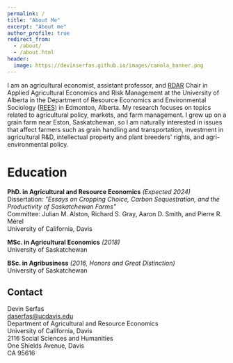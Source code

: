 ```yaml
---
permalink: /
title: "About Me"
excerpt: "About me"
author_profile: true
redirect_from: 
  - /about/
  - /about.html
header:
  image: https://devinserfas.github.io/images/canola_banner.png
---
```


I am an agricultural economist, assistant professor, and [RDAR](https://rdar.ca/) Chair in Applied Agricultural Economics and Risk Management at the University of Alberta in the Department of Resource Economics and Environmental Sociology ([REES](https://www.ualberta.ca/resource-economics-environmental-sociology/index.html)) in Edmonton, Alberta. My research focuses on topics related to agricultural policy, markets, and farm management. I grew up on a grain farm near Eston, Saskatchewan, so I am naturally interested in issues that affect farmers such as grain handling and transportation, investment in agricultural R&D, intellectual property and plant breeders' rights, and agri-environmental policy. 


Education
======
**PhD. in Agricultural and Resource Economics** *(Expected 2024)* <br />
Dissertation:  *"Essays on Cropping Choice, Carbon Sequestration, and the Productivity of Saskatchewan Farms"* <br />
Committee: Julian M. Alston, Richard S. Gray, Aaron D. Smith, and Pierre R. Mérel <br />
University of California, Davis 

**MSc. in Agricultural Economics** *(2018)* <br />
University of Saskatchewan

**BSc. in Agribusiness** *(2016, Honors and Great Distinction)* <br />
University of Saskatchewan


Contact
------
Devin Serfas <br />
daserfas@ucdavis.edu <br />
Department of Agricultural and Resource Economics <br />
University of California, Davis <br />
2116 Social Sciences and Humanities <br />
One Shields Avenue, Davis <br />
CA 95616 <br />

